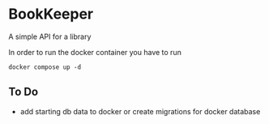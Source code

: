 # BookKeeper

A simple API for a library

In order to run the docker container you have to run

```
docker compose up -d
```

## To Do
- add starting db data to docker or create migrations for docker database